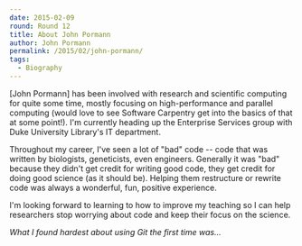 ```yaml
---
date: 2015-02-09
round: Round 12
title: About John Pormann
author: John Pormann
permalink: /2015/02/john-pormann/
tags:
  - Biography
---
```

[John Pormann] has been involved with research and scientific computing for quite some time, mostly focusing on high-performance and parallel computing (would love to see Software Carpentry get into the basics of that at some point!).  I'm currently heading up the Enterprise Services group with Duke University Library's IT department.

Throughout my career, I've seen a lot of "bad" code -- code that was written by biologists, geneticists, even engineers.  Generally it was "bad" because they didn't get credit for writing good code, they get credit for doing good science (as it should be).  Helping them restructure or rewrite code was always a wonderful, fun, positive experience.

I'm looking forward to learning to how to improve my teaching so I can help researchers stop worrying about code and keep their focus on the science.

*What I found hardest about using Git the first time was...*
